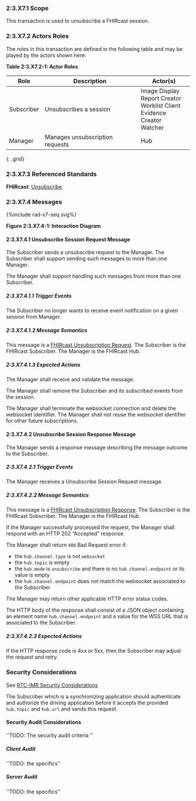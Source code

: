 ### 2:3.X7.1 Scope

This transaction is used to unsubscribe a FHIRcast session.

### 2:3.X7.2 Actors Roles

The roles in this transaction are defined in the following table and may be played by the actors shown here:

**Table 2:3.X7.2-1: Actor Roles**

| Role | Description | Actor(s) |
|------|-------------|----------|
| Subscriber | Unsubscribes a session | Image Display<br>Report Creator<br>Worklist Client<br>Evidence Creator<br>Watcher |
| Manager | Manages unsubscription requests | Hub |
{: .grid}

### 2:3.X7.3 Referenced Standards

**FHIRcast**: [Unsubscribe](https://build.fhir.org/ig/HL7/fhircast-docs/2-4-Subscribing.html#unsubscribe)

### 2:3.X7.4 Messages

<div>
{%include rad-x7-seq.svg%}
</div>

<div style="clear: left"/>

**Figure 2:3.X7.4-1: Interaction Diagram**

#### 2:3.X7.4.1 Unsubscribe Session Request Message

The Subscriber sends a unsubscribe request to the Manager. The Subscriber shall support sending such messages to more than one Manager.

The Manager shall support handling such messages from more than one Subscriber. 

##### 2:3.X7.4.1.1 Trigger Events

The Subscriber no longer wants to receive event notification on a given session from Manager.

##### 2:3.X7.4.1.2 Message Semantics

This message is a [FHIRcast Unsubscription Request](https://build.fhir.org/ig/HL7/fhircast-docs/2-4-Subscribing.html#unsubscribe). The Subscriber is the FHIRcast Subscriber. The Manager is the FHIRcast Hub.

##### 2:3.X7.4.1.3 Expected Actions

The Manager shall receive and validate the message.

The Manager shall remove the Subscriber and its subscribed events from the session.

The Manager shall terminate the websocket connection and delete the websocket identifier. The Manager shall not reuse the websocket identifier for other future subscriptions.

#### 2:3.X7.4.2 Unsubscribe Session Response Message

The Manager sends a response message describing the message outcome to the Subscriber.

##### 2:3.X7.4.2.1 Trigger Events

The Manager receives a Unsubscribe Session Request message.

##### 2:3.X7.4.2.2 Message Semantics

This message is a [FHIRcast Unsubscription Response](https://build.fhir.org/ig/HL7/fhircast-docs/2-4-Subscribing.html#unsubscribe). The Subscriber is the FHIRcast Subscriber. The Manager is the FHIRcast Hub.

If the Manager successfully processed the request, the Manager shall respond with an HTTP 202 “Accepted” response.

The Manager shall return `400` Bad Request error if:
- the `hub.channel.type` is not `websocket`
- the `hub.topic` is empty
- the `hub.mode` is `unsubscribe` and there is no `hub.channel.endpoint` or its value is empty
- the `hub.channel.endpoint` does not match the websocket associated to the Subscriber

The Manager may return other applicable HTTP error status codes.

The HTTP body of the response shall consist of a JSON object containing an element name `hub.channel.endpoint` and a value for the WSS URL that is associated to the Subscriber.

##### 2:3.X7.4.2.3 Expected Actions

If the HTTP response code is 4xx or 5xx, then the Subscriber may adjust the request and retry.

### Security Considerations

See [RTC-IMR Security Considerations](volume-1.html#1xx5-rtc-imr-security-considerations)

The Subscriber which is a synchronizing application should authenticate and authorize the driving application before it accepts the provided `hub.topic` and `hub.url` and sends this request.

#### Security Audit Considerations

''TODO: The security audit criteria ''

##### Client Audit 

''TODO: the specifics''

##### Server Audit 

''TODO: the specifics''
